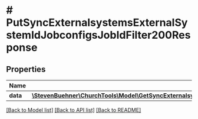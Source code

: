 # # PutSyncExternalsystemsExternalSystemIdJobconfigsJobIdFilter200Response

## Properties

Name | Type | Description | Notes
------------ | ------------- | ------------- | -------------
**data** | [**\StevenBuehner\ChurchTools\Model\GetSyncExternalsystemsExternalSystemIdJobconfigsJobIdFilter200ResponseData**](GetSyncExternalsystemsExternalSystemIdJobconfigsJobIdFilter200ResponseData.md) |  | [optional]

[[Back to Model list]](../../README.md#models) [[Back to API list]](../../README.md#endpoints) [[Back to README]](../../README.md)
